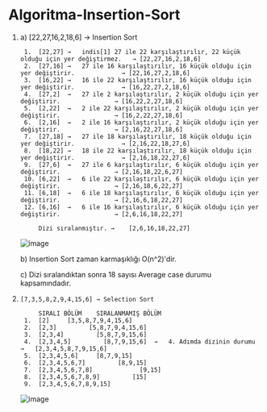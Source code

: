 # Algoritma-Insertion-Sort

1)
	a)  [22,27,16,2,18,6] →  Insertion Sort					
					
		1.	[22,27]	→	indis[1] 27 ile 22 karşılaştırılır, 22 küçük olduğu için yer değiştirmez.   → [22,27,16,2,18,6]
		2.	[27,16]	→	27 ile 16 karşılaştırılır, 16 küçük olduğu için yer değiştirir.	            → [22,16,27,2,18,6]
		3.	[16,22]	→	16 ile 22 karşılaştırılır, 16 küçük olduğu için yer değiştirir.	            → [16,22,27,2,18,6]
		4.	[27,2]	→	27 ile 2 karşılaştırılır, 2 küçük olduğu için yer değiştirir.	            → [16,22,2,27,18,6]
		5.	[2,22]	→	2 ile 22 karşılaştırılır, 2 küçük olduğu için yer değiştirir.	            → [16,2,22,27,18,6]
		6.	[2,16]	→	2 ile 16 karşılaştırılır, 2 küçük olduğu için yer değiştirir.	            → [2,16,22,27,18,6]
		7.	[27,18]	→	27 ile 18 karşılaştırılır, 18 küçük olduğu için yer değiştirir.	            → [2,16,22,18,27,6]
		8.	[18,22]	→	18 ile 22 karşılaştırılır, 18 küçük olduğu için yer değiştirir.	            → [2,16,18,22,27,6]
		9.	[27,6]	→	27 ile 6 karşılaştırılır, 6 küçük olduğu için yer değiştirir.	            → [2,16,18,22,6,27]
		10.	[6,22]	→	6 ile 22 karşılaştırılır, 6 küçük olduğu için yer değiştirir.	            → [2,16,18,6,22,27]
		11.	[6,18]	→	6 ile 18 karşılaştırılır, 6 küçük olduğu için yer değiştirir.	            → [2,16,6,18,22,27]
		12.	[6,16]	→	6 ile 16 karşılaştırılır, 6 küçük olduğu için yer değiştirir.	            → [2,6,16,18,22,27] 
					
			Dizi sıralanmıştır.	→	 [2,6,16,18,22,27]

	![image](https://github.com/ertecino/Algoritma-Insertion-Sort/assets/147555058/085e95a7-cf5a-41e6-be8b-d0627e6c0768)


	b) Insertion Sort zaman karmaşıklığı O(n^2)'dir.

	c) Dizi sıralandıktan sonra 18 sayısı Average case durumu kapsamındadır.


2)     [7,3,5,8,2,9,4,15,6] → Selection Sort

   			SIRALI BÖLÜM	SIRALANMAMIŞ BÖLÜM				
		1.	[2]		[3,5,8,7,9,4,15,6]				
		2.	[2,3]		  [5,8,7,9,4,15,6]				
		3.	[2,3,4]		    [5,8,7,9,15,6]				
		4.	[2,3,4,5]	      [8,7,9,15,6]	→	4. Adımda dizinin durumu	→	[2,3,4,5,8,7,9,15,6]
		5.	[2,3,4,5,6]		[8,7,9,15]				
		6.	[2,3,4,5,6,7]		  [8,9,15]				
		7.	[2,3,4,5,6,7,8]	            [9,15]				
		8.	[2,3,4,5,6,7,8,9]	      [15]				
		9.	[2,3,4,5,6,7,8,9,15]
   		
	![image](https://github.com/ertecino/Algoritma-Insertion-Sort/assets/147555058/37a0fb4e-8da2-4f52-8f8e-9772147212d9)
